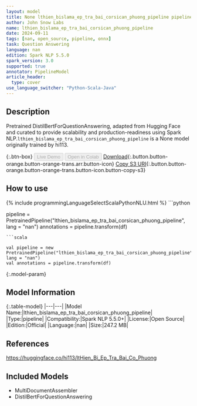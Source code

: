 ```yaml
---
layout: model
title: None lthien_bislama_ep_tra_bai_corsican_phuong_pipeline pipeline DistilBertForQuestionAnswering from hi113
author: John Snow Labs
name: lthien_bislama_ep_tra_bai_corsican_phuong_pipeline
date: 2024-09-11
tags: [nan, open_source, pipeline, onnx]
task: Question Answering
language: nan
edition: Spark NLP 5.5.0
spark_version: 3.0
supported: true
annotator: PipelineModel
article_header:
  type: cover
use_language_switcher: "Python-Scala-Java"
---
```


## Description

Pretrained DistilBertForQuestionAnswering, adapted from Hugging Face and curated to provide scalability and production-readiness using Spark NLP.`lthien_bislama_ep_tra_bai_corsican_phuong_pipeline` is a None model originally trained by hi113.

{:.btn-box}
<button class="button button-orange" disabled>Live Demo</button>
<button class="button button-orange" disabled>Open in Colab</button>
[Download](https://s3.amazonaws.com/auxdata.johnsnowlabs.com/public/models/lthien_bislama_ep_tra_bai_corsican_phuong_pipeline_nan_5.5.0_3.0_1726088239959.zip){:.button.button-orange.button-orange-trans.arr.button-icon}
[Copy S3 URI](s3://auxdata.johnsnowlabs.com/public/models/lthien_bislama_ep_tra_bai_corsican_phuong_pipeline_nan_5.5.0_3.0_1726088239959.zip){:.button.button-orange.button-orange-trans.button-icon.button-copy-s3}

## How to use



<div class="tabs-box" markdown="1">
{% include programmingLanguageSelectScalaPythonNLU.html %}
```python

pipeline = PretrainedPipeline("lthien_bislama_ep_tra_bai_corsican_phuong_pipeline", lang = "nan")
annotations =  pipeline.transform(df)   

```
```scala

val pipeline = new PretrainedPipeline("lthien_bislama_ep_tra_bai_corsican_phuong_pipeline", lang = "nan")
val annotations = pipeline.transform(df)

```
</div>

{:.model-param}
## Model Information

{:.table-model}
|---|---|
|Model Name:|lthien_bislama_ep_tra_bai_corsican_phuong_pipeline|
|Type:|pipeline|
|Compatibility:|Spark NLP 5.5.0+|
|License:|Open Source|
|Edition:|Official|
|Language:|nan|
|Size:|247.2 MB|

## References

https://huggingface.co/hi113/ltHien_Bi_Ep_Tra_Bai_Co_Phuong

## Included Models

- MultiDocumentAssembler
- DistilBertForQuestionAnswering